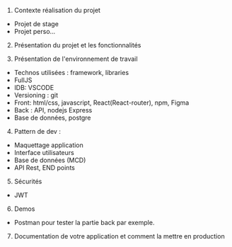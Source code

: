 1. Contexte réalisation du projet

- Projet de stage
- Projet perso...

2. Présentation du projet et les fonctionnalités

3. Présentation de l'environnement de travail

- Technos utilisées : framework, libraries
- FullJS
- IDB: VSCODE
- Versioning : git
- Front: html/css, javascript, React(React-router), npm, Figma
- Back : API, nodejs Express
- Base de données, postgre

4. Pattern de dev :

- Maquettage application
- Interface utilisateurs
- Base de données (MCD)
- API Rest, END points

5. Sécurités

- JWT

6. Demos

- Postman pour tester la partie back par exemple.

7. Documentation de votre application et comment la mettre en production
